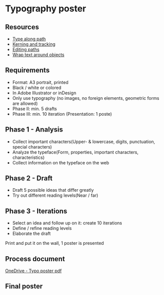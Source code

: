 # Typography poster

## Resources

- [Type along path](https://helpx.adobe.com/indesign/using/creating-type-path.html)
- [Kerning and tracking](https://helpx.adobe.com/indesign/using/kerning-tracking.html)
- [Editing paths](https://helpx.adobe.com/indesign/using/editing-paths.html)
- [Wrap text around objects](https://helpx.adobe.com/indesign/using/text-wrap.html)

## Requirements

- Format: A3 portrait, printed
- Black / white or colored
- In Adobe Illustrator or inDesign
- Only use typography (no images, no foreign elements, geometric forms are allowed)
- Phase II: min. 5 drafts
- Phase III: min. 10 iteration (Presentation: 1 poste)

## Phase 1 - Analysis

- Collect important characters(Upper- & lowercase, digits, punctuation, special characters)
- Analyze the typeface(Form, properties, important characters, characteristics)
- Collect information on the typeface on the web

## Phase 2 - Draft

- Draft 5 possible ideas that differ greatly
- Try out different reading levels(Near / far)

## Phase 3 - Iterations

- Select an idea and follow up on it: create 10 iterations
- Define / refine reading levels
- Elaborate the draft

Print and put it on the wall, 1 poster is presented

## Process document

[OneDrive - Typo poster pdf](https://1drv.ms/b/s!AhXU9c-vzziSm8wNZr0utuZ9Xurrkw?e=dlSA3T")

## Final poster